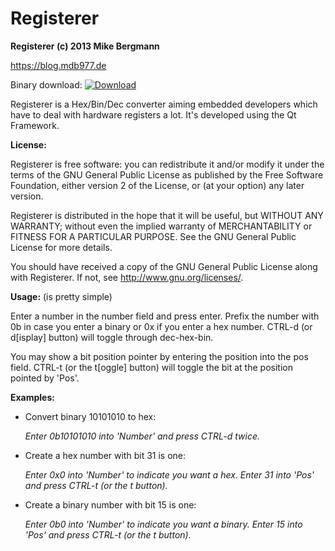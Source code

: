 Registerer
=======

**Registerer (c) 2013 Mike Bergmann**

<https://blog.mdb977.de>

Binary download:  [ ![Download](https://api.bintray.com/packages/mikebergmann/generic/Registerer/images/download.png) ](https://bintray.com/mikebergmann/generic/Registerer/_latestVersion)

Registerer is a Hex/Bin/Dec converter aiming embedded developers which have to deal with hardware 
registers a lot. It's developed using the Qt Framework.

**License:**

Registerer is free software: you can redistribute it and/or modify it under the terms of the GNU General Public License as published by the Free Software Foundation, either version 2 of the License, or (at your option) any later version.

Registerer is distributed in the hope that it will be useful, but WITHOUT ANY WARRANTY; without even the implied warranty of MERCHANTABILITY or FITNESS FOR A PARTICULAR PURPOSE.  See the GNU General Public License for more details.

You should have received a copy of the GNU General Public License along with Registerer. If not, see <http://www.gnu.org/licenses/>.


**Usage:**
(is pretty simple)

Enter a number in the number field and press enter. Prefix the number with 0b in case you enter a binary or 0x if you enter a hex number. CTRL-d (or d[isplay] button) will toggle through dec-hex-bin.
	
You may show a bit position pointer by entering the position into the pos field. CTRL-t (or the t[oggle] button) will toggle the bit at the position pointed by 'Pos'.

**Examples:**

* Convert binary 10101010 to hex:
  
  *Enter 0b10101010 into 'Number' and press CTRL-d twice.*

* Create a hex number with bit 31 is one:

  *Enter 0x0 into 'Number' to indicate you want a hex.*
  *Enter 31 into 'Pos' and press CTRL-t (or the t button).*

* Create a binary number with bit 15 is one:

  *Enter 0b0 into 'Number' to indicate you want a binary.*
  *Enter 15 into 'Pos' and press CTRL-t (or the t button).*
